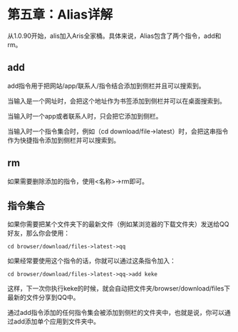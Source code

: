 # 第五章：Alias详解

从1.0.90开始，alis加入Aris全家桶。具体来说，Alias包含了两个指令，add和rm。

## add

add指令用于把网站/app/联系人/指令结合添加到侧栏并且可以搜索到。

当输入是一个网址时，会把这个地址作为书签添加到侧栏并可以在桌面搜索到。

当输入时一个app或者联系人时，只会把它添加到侧栏。

当输入时一个指令集合时，例如（cd download/file-&gt;latest）时，会把这串指令作为快捷指令添加到侧栏并可以搜索到。

## rm

如果需要删除添加的指令，使用&lt;名称&gt;-&gt;rm即可。

## **指令集合**

如果你需要把某个文件夹下的最新文件（例如某浏览器的下载文件夹）发送给QQ好友，那么你会使用：

```text
cd browser/download/files->latest->qq
```

如果经常要使用这个指令的话，你就可以通过这条指令加入：

```text
cd browser/download/files->latest->qq->add keke
```

这样，下一次你执行keke的时候，就会自动把文件夹/browser/download/files下最新的文件分享到QQ中。

通过add指令添加的任何指令集会被添加到侧栏的文件夹中，也就是说，你可以通过add添加单个应用到文件夹中。

